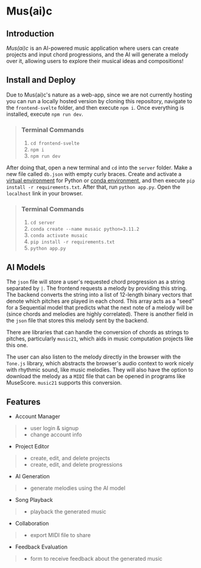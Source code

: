 # Mus(ai)c

## Introduction

_Mus(ai)c_ is an AI-powered music application where users can create projects and input chord progressions, and the AI will generate a melody over it, allowing users to explore their musical ideas and compositions!

## Install and Deploy

Due to Mus(ai)c's nature as a web-app, since we are not currently hosting you can run a locally hosted version by cloning this repository, navigate to the `frontend-svelte` folder, and then execute `npm i`. Once everything is installed, execute `npm run dev`.

> ### Terminal Commands
> 1. `cd frontend-svelte`
> 2. `npm i`
> 3. `npm run dev`

After doing that, open a new terminal and `cd` into the `server` folder. Make a new file called `db.json` with empty curly braces. Create and activate a [virtual environment](https://python.land/virtual-environments/virtualenv) for Python or [conda environment](https://docs.conda.io/projects/conda/en/latest/user-guide/tasks/manage-environments.html), and then execute `pip install -r requirements.txt`. After that, run `python app.py`. Open the `localhost` link in your browser.

> ### Terminal Commands
> 1. `cd server`
> 2. `conda create --name musaic python=3.11.2`
> 3. `conda activate musaic`
> 4. `pip install -r requirements.txt`
> 5. `python app.py`

<!-- ## Configuration (?) -->

<!-- ## Data Sets (?) -->

## AI Models

The `json` file will store a user's requested chord progression as a string separated by `|`. The frontend requests a melody by providing this string. The backend converts the string into a list of 12-length binary vectors that denote which pitches are played in each chord. This array acts as a "seed" for a Sequential model that predicts what the next note of a melody will be (since chords and melodies are highly correlated). There is another field in the `json` file that stores this melody sent by the backend.

There are libraries that can handle the conversion of chords as strings to pitches, particularly `music21`, which aids in music computation projects like this one.

The user can also listen to the melody directly in the browser with the `Tone.js` library, which abstracts the browser's audio context to work nicely with rhythmic sound, like music melodies. They will also have the option to download the melody as a `MIDI` file that can be opened in programs like MuseScore. `music21` supports this conversion.

## Features
- Account Manager
> - user login & signup
> - change account info
- Project Editor
> - create, edit, and delete projects
> - create, edit, and delete progressions
- AI Generation
> - generate melodies using the AI model
- Song Playback
> - playback the generated music
- Collaboration
> - export MIDI file to share
- Feedback Evaluation
> - form to receive feedback about the generated music